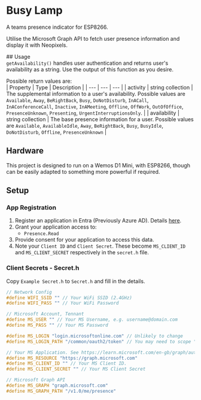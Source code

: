 # Busy Lamp  
A teams presence indicator for ESP8266.  

Utilise the Microsoft Graph API to fetch user presence information and display it with Neopixels.

## Usage  
`getAvailability()` handles user authentication and returns user's availability as a string. Use the output of this function as you desire.

Possible return values are:  
| Property | Type | Description |
| --- | --- | --- |
| activity | string collection | The supplemental information to a user's availability. Possible values are `Available`, `Away`, `BeRightBack`, `Busy`, `DoNotDisturb`, `InACall`, `InAConferenceCall`, `Inactive`, `InAMeeting`, `Offline`, `OffWork`, `OutOfOffice`, `PresenceUnknown`, `Presenting`, `UrgentInterruptionsOnly`. |
| availability | string collection | The base presence information for a user. Possible values are `Available`, `AvailableIdle`, `Away`, `BeRightBack`, `Busy`, `BusyIdle`, `DoNotDisturb`, `Offline`, `PresenceUnknown` |

## Hardware
This project is designed to run on a Wemos D1 Mini, with ESP8266, though can be easily adapted to something more powerful if required.

## Setup
### App Registration
1. Register an application in Entra (Previously Azure AD). Details [here](https://learn.microsoft.com/en-gb/graph/auth-register-app-v2).
2. Grant your application access to:
    - `Presence.Read`
3. Provide consent for your application to access this data.
4. Note your `Client ID` and `Client Secret`. These become `MS_CLIENT_ID` and `MS_CLIENT_SECRET` respectively in the `secret.h` file.

### Client Secrets - Secret.h
Copy `Example Secret.h` to `Secret.h` and fill in the details.
```c++
// Network Config
#define WIFI_SSID "" // Your WiFi SSID (2.4GHz)
#define WIFI_PASS "" // Your WiFi Password

// Microsoft Account, Tennant
#define MS_USER "" // Your MS Username, e.g. username@domain.com
#define MS_PASS "" // Your MS Password

#define MS_LOGIN "login.microsoftonline.com" // Unlikely to change
#define MS_LOGIN_PATH "/common/oauth2/token" // You may need to scope "common" to your tennant, e.g. "/{tennant}/oauth2/token

// Your MS Application. See https://learn.microsoft.com/en-gb/graph/auth-register-app-v2?view=graph-rest-1.0#register-an-application
#define MS_RESOURCE "https://graph.microsoft.com"
#define MS_CLIENT_ID "" // Your MS Client ID. 
#define MS_CLIENT_SECRET "" // Your MS Client Secret

// Microsoft Graph API
#define MS_GRAPH "graph.microsoft.com"
#define MS_GRAPH_PATH "/v1.0/me/presence"
```
